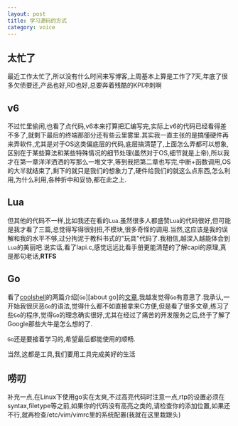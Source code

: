 ```yaml
---
layout: post
title: 学习源码的方式
category: voice
---
```


## 太忙了

最近工作太忙了,所以没有什么时间来写博客,上周基本上算是工作了7天,年底了很多欠债要还,产品也好,RD也好,总要奔着残酷的KPI冲刺啊

## v6

不过忙里偷闲,也看了点代码,v6本来打算把汇编写完,实际上v6的代码已经看得差不多了,就剩下最后的终端那部分还有些云里雾里.其实我一直主张的是搞懂硬件再来弄软件,尤其是对于OS这类偏底层的代码,底层搞清楚了,上面怎么弄都可以想象,区别在于某些算法和某些特殊情况的细节处理(虽然对于OS,细节就是上帝),所以我才在第一章洋洋洒洒的写那么一堆文字,等到我把第二章也写完,中断+函数调用,OS的大半就结束了,剩下的就只是我们的想象力了,硬件给我们的就这么点东西,怎么利用,为什么利用,各种折中和妥协,都在此之上.

## Lua

但其他的代码不一样,比如我还在看的`Lua`.虽然很多人都盛赞`Lua`的代码很好,但可能是我才看了三篇,总觉得写得很别扭,不模块,很多奇怪的调用.当然,这应该是我的误解和我的水平不够,过分拘泥于教科书式的"玩具"代码了.我相信,越深入越能体会到`Lua`的美丽吧.说实话,看了lapi.c,感觉远远比看手册更能清楚的了解capi的原理,真是那句老话,**RTFS**

## Go

看了[coolshell][csh]的两篇介绍[`Go`][about go]的[文章][coolshell about go],我越发觉得`Go`有意思了.我承认,一开始我很厌恶`Go`的语法,觉得什么都不如直接拿来C方便,但是看了很多文章,练习了些`Go`的程序,觉得`Go`的理念确实很好,尤其在经过了痛苦的开发服务之后,终于了解了Google那些大牛是怎么想的了.

`Go`还是要接着学习的,希望最后都能使用的顺畅.

当然,这都是工具,我们要用工具完成美好的生活

## 唠叨

补充一点,在Linux下使用go实在太爽,不过高亮代码时注意一点,rtp的设置必须在syntax,filetype等之前,如果你的代码没有高亮之类的,请检查你的添加位置,如果还不行,就再检查/etc/vim/vimrc里的系统配置(我就在这里栽跟头)

[csh]: http://coolshell.cn/ "酷壳"
[coolshell about go]: http://coolshell.cn/articles/8460.html "关于Go"
